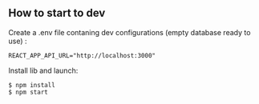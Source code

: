 ## How to start to dev

Create a .env file contaning dev configurations (empty database ready to use) :

```
REACT_APP_API_URL="http://localhost:3000"
```

Install lib and launch:

```shell
$ npm install
$ npm start
```
